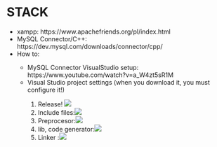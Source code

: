 # STACK
<ul>
  <li>xampp: https://www.apachefriends.org/pl/index.html</li>
  <li>MySQL Connector/C++: https://dev.mysql.com/downloads/connector/cpp/</li>
  <li>How to:</li>
  <ul>
    <li>MySQL Connector VisualStudio setup: https://www.youtube.com/watch?v=a_W4zt5sR1M</li>
    <li>Visual Studio project settings (when you download it, you must configure it!)</li>
    <ol>
        <li>Release! <img src="https://screen.proudmedia.eu/v4rand_12e1asd/devenv_2024-05-17_23-09-35.png"></li>
        <li>Include files:<img src="https://screen.proudmedia.eu/v4rand_12e1asd/setting1.png"></li>
        <li>Preprocesor:<img src="https://screen.proudmedia.eu/v4rand_12e1asd/setting2.png"></li>
        <li>lib, code generator:<img src="https://screen.proudmedia.eu/v4rand_12e1asd/setting3.png"></li>
        <li>Linker :<img src="https://screen.proudmedia.eu/v4rand_12e1asd/settings4.png"></li>
    </ol>
  </ul>
</ul>
